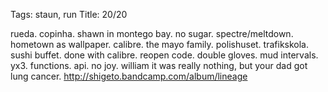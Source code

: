 Tags: staun, run
Title: 20/20
  
rueda. copinha. shawn in montego bay. no sugar. spectre/meltdown. hometown as wallpaper. calibre. the mayo family. polishuset. trafikskola. sushi buffet. done with calibre. reopen code. double gloves. mud intervals. yx3. functions. api. no joy. william it was really nothing, but your dad got lung cancer.
<http://shigeto.bandcamp.com/album/lineage> 